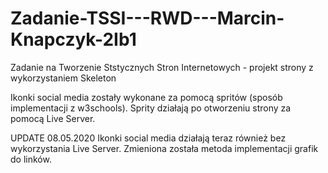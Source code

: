 # Zadanie-TSSI---RWD---Marcin-Knapczyk-2Ib1
Zadanie na Tworzenie Ststycznych Stron Internetowych - projekt strony z wykorzystaniem Skeleton

Ikonki social media zostały wykonane za pomocą spritów (sposób implementacji z w3schools).
Sprity działają po otworzeniu strony za pomocą Live Server.

UPDATE 08.05.2020
Ikonki social media działają teraz również bez wykorzystania Live Server. Zmieniona została metoda implementacji grafik do linków.
